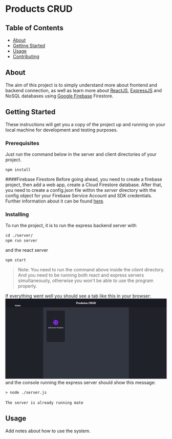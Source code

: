 # Products CRUD

## Table of Contents

- [About](#about)
- [Getting Started](#getting_started)
- [Usage](#usage)
- [Contributing](../CONTRIBUTING.md)

## About <a name = "about"></a>

The aim of this project is to simply understand more about frontend and backend connection, as well as learn more about [ReactJS](https://pt-br.reactjs.org/), [ExpressJS](https://expressjs.com/pt-br/) and NoSQL databases using [Google Firebase](https://firebase.google.com/) Firestore.

## Getting Started <a name = "getting_started"></a>

These instructions will get you a copy of the project up and running on your local machine for development and testing purposes.
### Prerequisites

Just run the command below in the server and client directories of your project.
```
npm install
```
####Firebase Firestore
Before going ahead, you need to create a firebase project, then add a web app, create a Cloud Firestore database.
After that, you need to create a config.json file within the *server* directory with the config object for your Firebase Service Account and SDK credentials. Further information about it can be found [here](https://firebase.google.com/docs/web/setup?hl=en-us).

### Installing

To run the project, it is to run the express backend server with

```
cd ./server/
npm run server
```

and the react server

```
npm start
```
>Note: You need to run the command above inside the *client* directory. And you need to be running both react and express servers simultaneously, otherwise you won't be able to use the program properly.

If everything went well you should see a tab like this in your browser:
![image](https://github.com/JoaoP12/Products-CRUD/blob/master/interface_example.PNG)
and the console running the express server should show this message:
```
> node ./server.js

The server is already running mate
```

## Usage <a name = "usage"></a>

Add notes about how to use the system.
